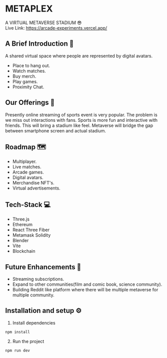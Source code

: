 
# METAPLEX
A VIRTUAL METAVERSE
STADIUM 😎
<br/>Live Link: https://arcade-experiments.vercel.app/

## A Brief Introduction 📖

A shared virtual space where people are represented by digital 
avatars.
- Place to hang out.
- Watch matches.
- Buy merch.
- Play games.
- Proximity Chat.

## Our Offerings 🎁

Presently online streaming of sports event is very popular.
The problem is we miss out interactions with fans. Sports is more 
fun and interactive with friends. This will bring a stadium like feel.
Metaverse will bridge the gap between smartphone screen and actual stadium.

## Roadmap 🗺️

- Multiplayer.
- Live matches.
- Arcade games.
- Digital avatars.
- Merchandise NFT's.
- Virtual advertisements.

## Tech-Stack 💻

- Three.js
- Ethereum
- React Three Fiber
- Metamask Solidity
- Blender
- Vite
- Blockchain

## Future Enhancements 🔮

- Streaming subscriptions.
- Expand to other communities(film and comic book, science community).
- Building Reddit like platform where there will be multiple metaverse
  for multiple community.

## Installation and setup ⚙️
1. Install dependencies
 ```
npm install
 ```
2. Run the project 
```
npm run dev
 ```
